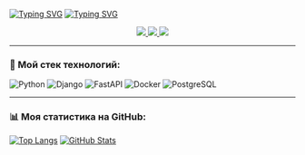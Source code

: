 <a href="https://git.io/typing-svg"><img src="https://readme-typing-svg.demolab.com?font=Fira+Code&pause=1000&color=F7E213&background=FFFFFF00&width=435&lines=Greetings;Welcome+on+my+GitHub+profile" alt="Typing SVG" /></a>
<a href="https://git.io/typing-svg"><img src="https://readme-typing-svg.demolab.com?font=Fira+Code&pause=1000&color=13F724&background=FFFFFF00&width=435&lines=System+administrator+and+programmer" alt="Typing SVG" /></a>

<p align="center">
  <a href="https://t.me/<alexander.rasskazov>" target="_blank">
    <img src="https://img.shields.io/badge/Telegram-2CA5E0?style=for-the-badge&logo=telegram&logoColor=white">
  </a>
  <a href="mailto:<alexrasskazov06@gmail.com>" target="_blank">
    <img src="https://img.shields.io/badge/Gmail-D14836?style=for-the-badge&logo=gmail&logoColor=white">
  </a>
  <a href="https://vk.com/<alexander.rasskazov>" target="_blank">
    <img src="https://img.shields.io/badge/ВКонтакте-0077FF?style=for-the-badge&logo=vk&logoColor=white">
  </a>
</p>

---

### 🔧 Мой стек технологий:
![Python](https://img.shields.io/badge/Python-3776AB?style=flat-square&logo=python&logoColor=white)
![Django](https://img.shields.io/badge/Django-092E20?style=flat-square&logo=django&logoColor=white)
![FastAPI](https://img.shields.io/badge/FastAPI-009688?style=flat-square&logo=fastapi&logoColor=white)
![Docker](https://img.shields.io/badge/Docker-2496ED?style=flat-square&logo=docker&logoColor=white)
![PostgreSQL](https://img.shields.io/badge/PostgreSQL-4169E1?style=flat-square&logo=postgresql&logoColor=white)

---

### 📊 Моя статистика на GitHub:
[![Top Langs](https://github-readme-stats.vercel.app/api/top-langs/?username=<ваш_username>&layout=compact&theme=radical)](https://github.com/<ваш_username>)
[![GitHub Stats](https://github-readme-stats.vercel.app/api?username=<ваш_username>&show_icons=true&theme=radical)](https://github.com/<ваш_username>)

